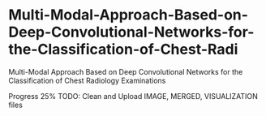 # Multi-Modal-Approach-Based-on-Deep-Convolutional-Networks-for-the-Classification-of-Chest-Radi
Multi-Modal Approach Based on Deep Convolutional Networks for the Classification of Chest Radiology Examinations

Progress 25%
TODO: Clean and Upload IMAGE, MERGED, VISUALIZATION files
